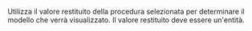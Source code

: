 Utilizza il valore restituito della procedura selezionata per determinare il modello che verrà visualizzato. Il valore restituito deve essere un'entità.